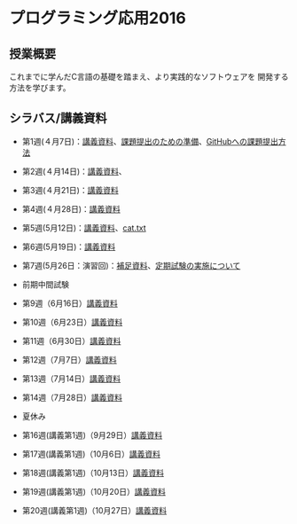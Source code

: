 # プログラミング応用2016

## 授業概要

これまでに学んだC言語の基礎を踏まえ、より実践的なソフトウェアを
開発する方法を学びます。

## シラバス/講義資料

* 第1週(４月7日)：[講義資料](https://www.dropbox.com/s/tt31ep29h483cas/lecture_week1.pdf?dl=0)、[課題提出のための準備](https://www.dropbox.com/s/l28umz7yue6r3uz/send_assignment.pdf?dl=0)、[GitHubへの課題提出方法](https://github.com/NIT-IBARAKI-Applied-Programming/syllabus/raw/master/week2/how2submit.txt)
* 第2週(４月14日)：[講義資料](https://github.com/NIT-IBARAKI-Applied-Programming/syllabus/raw/master/week2/lecture.pdf)、
* 第3週(４月21日)：[講義資料](https://github.com/NIT-IBARAKI-Applied-Programming/syllabus/raw/master/week3/lecture.pdf)
* 第4週(４月28日)：[講義資料](https://github.com/NIT-IBARAKI-Applied-Programming/syllabus/raw/master/week4/lecture.pdf)
* 第5週(5月12日)：[講義資料](https://github.com/NIT-IBARAKI-Applied-Programming/syllabus/raw/master/week5/lecture.pdf)、[cat.txt](https://github.com/NIT-IBARAKI-Applied-Programming/syllabus/raw/master/week5/cat.txt)
* 第6週(5月19日)：[講義資料](https://github.com/NIT-IBARAKI-Applied-Programming/syllabus/raw/master/week6/lecture.pdf)
* 第7週(5月26日：演習回)：[補足資料](https://github.com/NIT-IBARAKI-Applied-Programming/syllabus/raw/master/week7/lecture.pdf)、[定期試験の実施について](https://github.com/NIT-IBARAKI-Applied-Programming/syllabus/raw/master/week7/exam.pdf) 

* 前期中間試験

* 第9週（6月16日）[講義資料](https://github.com/NIT-IBARAKI-Applied-Programming/syllabus/raw/master/week9/lecture.pdf)
* 第10週（6月23日）[講義資料](https://github.com/NIT-IBARAKI-Applied-Programming/syllabus/raw/master/week10/lecture.pdf)
* 第11週（6月30日）[講義資料](https://github.com/NIT-IBARAKI-Applied-Programming/syllabus/raw/master/week11/lecture.pdf)
* 第12週（7月7日）[講義資料](https://github.com/NIT-IBARAKI-Applied-Programming/syllabus/raw/master/week12/lecture.pdf)
* 第13週（7月14日）[講義資料](https://github.com/NIT-IBARAKI-Applied-Programming/syllabus/raw/master/week13/lecture.pdf)
* 第14週（7月28日）[講義資料](https://github.com/NIT-IBARAKI-Applied-Programming/syllabus/raw/master/week14/lecture.pdf)

* 夏休み

* 第16週(講義第1週)（9月29日）[講義資料](https://github.com/NIT-IBARAKI-Applied-Programming/syllabus/raw/master/week16/lecture.pdf)
* 第17週(講義第1週)（10月6日）[講義資料](https://github.com/NIT-IBARAKI-Applied-Programming/syllabus/raw/master/week17/lecture.pdf)
* 第18週(講義第1週)（10月13日）[講義資料](https://github.com/NIT-IBARAKI-Applied-Programming/syllabus/raw/master/week18/lecture.pdf)
* 第19週(講義第1週)（10月20日）[講義資料](https://github.com/NIT-IBARAKI-Applied-Programming/syllabus/raw/master/week19/lecture.pdf)
* 第20週(講義第1週)（10月27日）[講義資料](https://github.com/NIT-IBARAKI-Applied-Programming/syllabus/raw/master/week20/lecture.pdf)

